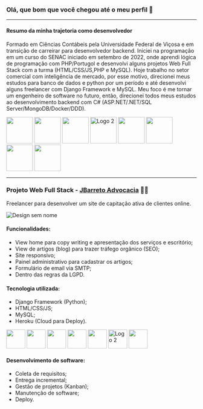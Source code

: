 ### Olá, que bom que você chegou até o meu perfil 🤘
----------------------------------------------------

#### Resumo da minha trajetoria como desenvolvedor 

Formado em Ciências Contábeis pela Universidade Federal de Viçosa e em transição de carreirar para desenvolvedor backend. Iniciei na programação em um curso do SENAC iniciado em setembro de 2022, onde aprendi lógica de programação com PHP/Portugol e desenvolvi alguns projetos Web Full Stack com a turma (HTML/CSS/JS,PHP e MySQL). Hoje trabalho no setor comercial com inteligência de mercado, por esse motivo, direcionei meus estudos para banco de dados e python por um período e até desenvolvi alguns freelancer com Django Framework e MySQL. Meu foco é me tornar um engenheiro de software no futuro, então, direcionei todos meus estudos ao desenvolvimento backend com C# (ASP.NET/.NET/SQL Server/MongoDB/Docker/DDD).

<div align="left">
  <img src="https://cdn.jsdelivr.net/gh/devicons/devicon/icons/c/c-original.svg" width="70" height="70" />
  <img src="https://cdn.jsdelivr.net/gh/devicons/devicon/icons/dotnetcore/dotnetcore-original.svg" width="70" height="70" />
  <img src="https://cdn.jsdelivr.net/gh/devicons/devicon/icons/mongodb/mongodb-original-wordmark.svg" width="70" height="70" />
  <img src="https://cdn.jsdelivr.net/gh/devicons/devicon/icons/mysql/mysql-original.svg" alt="Logo 2" width="70" height="70" />
  <img src="https://cdn.jsdelivr.net/gh/devicons/devicon/icons/python/python-original.svg" width="70" height="70"/>
  <img src="https://cdn.jsdelivr.net/gh/devicons/devicon/icons/html5/html5-original.svg" width="70" height="70" />
  <img src="https://cdn.jsdelivr.net/gh/devicons/devicon/icons/css3/css3-original.svg" width="70" height="70" />
  <img src="https://cdn.jsdelivr.net/gh/devicons/devicon/icons/javascript/javascript-original.svg" width="70" height="70" />
</div>

---------------------------------------------------

### Projeto Web Full Stack - [JBarreto Advocacia](https://jbarretoadvocacia.com/) 👨‍⚖️

Freelancer para desenvolver um site de capitação ativa de clientes online. 


![Design sem nome](https://github.com/guianino/guianino/assets/115737434/2c4c8c8e-8f8a-4635-82cd-114197820bee)


#### Funcionalidades:

* View home para copy writing e apresentação dos serviços e escritório;
* View de artigos (blog) para trazer tráfego orgânico (SEO);
* Site responsivo;
* Painel administrativo para cadastrar os artigos;
* Formulário de email via SMTP;
* Dentro das regras da LGPD.

#### Tecnologia utilizada: 

* Django Framework (Python);
* HTML/CSS/JS;
* MySQL;
* Heroku (Cloud para Deploy).

<div align="left">  
  <img src="https://cdn.jsdelivr.net/gh/devicons/devicon/icons/python/python-original.svg" width="50" height="50"/>
  <img src="https://cdn.jsdelivr.net/gh/devicons/devicon/icons/django/django-plain.svg" width="50" height="50" />
  <img src="https://cdn.jsdelivr.net/gh/devicons/devicon/icons/html5/html5-original.svg" width="50" height="50" />
  <img src="https://cdn.jsdelivr.net/gh/devicons/devicon/icons/css3/css3-original.svg" width="50" height="50" />
  <img src="https://cdn.jsdelivr.net/gh/devicons/devicon/icons/javascript/javascript-original.svg" width="50" height="50" />
  <img src="https://cdn.jsdelivr.net/gh/devicons/devicon/icons/mysql/mysql-original.svg" alt="Logo 2" width="50" height="50" />
  <img src="https://cdn.jsdelivr.net/gh/devicons/devicon/icons/heroku/heroku-plain.svg" width="50" height="50" />
</div>

#### Desenvolvimento de software: 

* Coleta de requisitos;
* Entrega incremental;
* Gestão de projetos (Kanban);
* Manutenção de software;
* Deploy.


